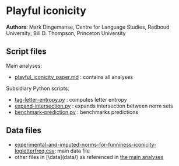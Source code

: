 # Playful iconicity
**Authors**: Mark Dingemanse, Centre for Language Studies, Radboud University; Bill D. Thompson, Princeton University

## Script files 

Main analyses:
* [playful_iconicity_paper.md](blob/master/playful_iconicity_paper.md) : contains all analyses

Subsidiary Python scripts:
* [tag-letter-entropy.py](blob/master/tag-letter-entropy.py) : computes letter entropy
* [expand-intersection.py](blob/master/expand-intersaction.py) : expands intersection between norm sets
* [benchmark-prediction.py](blob/master/benchmark-prediction.py) : benchmarks predictions

## Data files 
* [experimental-and-imputed-norms-for-funniness-iconicity-logletterfreq.csv](blob/master/data/experimental-and-imputed-norms-for-funniness-iconicity-logletterfreq.csv): main data file
* other files in [\data\](data/) as referenced in [the main analyses](blob/master/playful_iconicity_paper.md)
